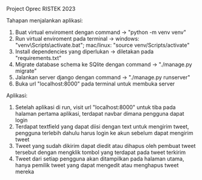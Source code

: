 Project Oprec RISTEK 2023

Tahapan menjalankan aplikasi:
1. Buat virtual enviroment dengan command -> "python -m venv venv"
2. Run virtual enviroment pada terminal -> windows: "venv\Scripts\activate.bat"; mac/linux: "source venv/Scripts/activate"
3. Install dependencies yang diperlukan -> diletakan pada "requirements.txt"
4. Migrate database schema ke SQlite dengan command -> "./manage.py migrate"
5. Jalankan server django dengan command -> "./manage.py runserver"
6. Buka url "localhost:8000" pada terminal untuk membuka server

Aplikasi:
1. Setelah aplikasi di run, visit url "localhost:8000" untuk tiba pada halaman pertama aplikasi, terdapat navbar dimana pengguna dapat login
2. Terdapat textfield yang dapat diisi dengan text untuk mengirim tweet, pengguna terlebih dahulu harus login ke akun sebelum dapat mengirim tweet
3. Tweet yang sudah dikirim dapat diedit atau dihapus oleh pembuat tweet tersebut dengan mengklik tombol yang terdapat pada tweet terkirim
4. Tweet dari setiap pengguna akan ditampilkan pada halaman utama, hanya pemilik tweet yang dapat mengedit atau menghapus tweet mereka